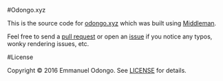 #Odongo.xyz

This is the source code for [odongo.xyz][1] which was built using [Middleman][2].

Feel free to send a [pull request][3] or open an [issue][4] if you notice any typos, wonky rendering issues, etc.

#License

Copyright &copy; 2016 Emmanuel Odongo. See [LICENSE][5] for details.

[1]: http://odongo.xyz
[2]: https://middlemanapp.com
[3]: https://github.com/Croccifixio/blog/pull/new/master
[4]: https://github.com/Croccifixio/blog/issues/new
[5]: https://github.com/Croccifixio/blog/blob/master/LICENSE.md
